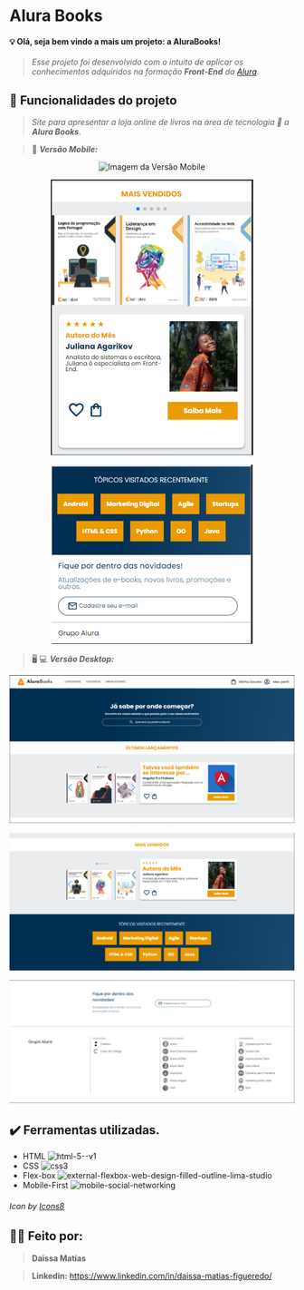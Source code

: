 # Alura Books

#### 💡 Olá, seja bem vindo a mais um projeto: a AluraBooks! ####

> *Esse projeto foi desenvolvido com o intuito de aplicar os conhecimentos adquiridos na formação **Front-End** da [Alura](https://cursos.alura.com.br/formacao-html-css).*

## 🔨 Funcionalidades do projeto

> *Site para apresentar a loja online de livros na área de tecnologia 🤖 a **Alura Books**.*

>📱 ***Versão Mobile:***

<div align="center">

![Imagem da Versão Mobile](https://raw.githubusercontent.com/DaissaMatias/AluraBooks/491af3428648aec299b9e986c009b1fc932c5a7d/img/Versão%20mobile%201.PNG)

![Imagem da Versão Mobile](https://raw.githubusercontent.com/DaissaMatias/AluraBooks/491af3428648aec299b9e986c009b1fc932c5a7d/img/versao%20mobile%202.PNG)

![Imagem da Versão Mobile](https://raw.githubusercontent.com/DaissaMatias/AluraBooks/491af3428648aec299b9e986c009b1fc932c5a7d/img/versao%20mobile%203.PNG)

</div>

>🖥 💻 ***Versão Desktop:***

![Imagem da Versão Desktop](https://raw.githubusercontent.com/DaissaMatias/AluraBooks/main/img/versao_desktop1.PNG)

![Imagem da Versão Desktop](https://raw.githubusercontent.com/DaissaMatias/AluraBooks/main/img/versao_desktop2.PNG)

![Imagem da Versão Desktop](https://raw.githubusercontent.com/DaissaMatias/AluraBooks/main/img/versao_desktop3.PNG)


## ✔️ Ferramentas utilizadas.

* HTML <img width="25" height="25" src="https://img.icons8.com/color/48/html-5--v1.png" alt="html-5--v1"/>
* CSS  <img width="25" height="25" src="https://img.icons8.com/color/48/css3.png" alt="css3"/>
* Flex-box <img width="25" height="25" src="https://img.icons8.com/external-filled-outline-lima-studio/64/external-flexbox-web-design-filled-outline-lima-studio.png" alt="external-flexbox-web-design-filled-outline-lima-studio"/>
* Mobile-First <img width="25" height="25" src="https://img.icons8.com/ios-glyphs/30/mobile-social-networking.png" alt="mobile-social-networking"/>

###### <a> Icon by <a href="https://icons8.com">Icons8</a> ###### 

## 👩‍💻 Feito por: 

> __Daissa Matias__ 

> __Linkedin:__ https://www.linkedin.com/in/daissa-matias-figueredo/
